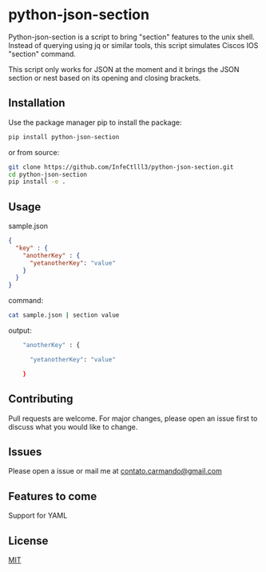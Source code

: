 # python-json-section

Python-json-section is a script to bring "section" features to the unix shell. Instead of querying using jq or similar tools, this script simulates Ciscos IOS "section" command.

This script only works for JSON at the moment and it brings the JSON section or nest based on its opening and closing brackets.

## Installation

Use the package manager pip to install the package:

```bash
pip install python-json-section
```

or from source:

```bash
git clone https://github.com/InfeCtlll3/python-json-section.git
cd python-json-section
pip install -e .
```

## Usage

sample.json
```json
{
  "key" : {
    "anotherKey" : {
      "yetanotherKey": "value"
    }
  }
}
```

command:
```bash
cat sample.json | section value
```

output:
```bash
    "anotherKey" : {

      "yetanotherKey": "value"

    }
```


## Contributing
Pull requests are welcome. For major changes, please open an issue first to discuss what you would like to change.

## Issues
Please open a issue or mail me at contato.carmando@gmail.com

## Features to come
Support for YAML

## License
[MIT](https://choosealicense.com/licenses/mit/)
